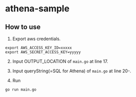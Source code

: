 # athena-sample

## How to use

1. Export aws credentials.

```
export AWS_ACCESS_KEY_ID=xxxxx
export AWS_SECRET_ACCESS_KEY=yyyyy
```

2. Input OUTPUT_LOCATION of `main.go` at line 17.

3. Input queryString(=SQL for Athena) of `main.go` at line 20-.

4. Run

```
go run main.go
```
